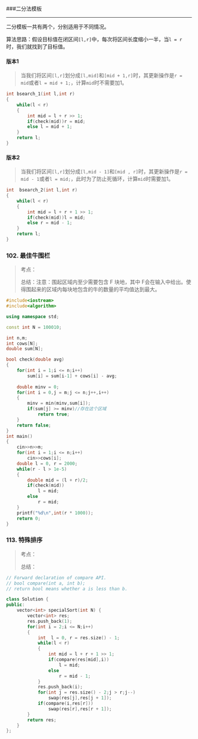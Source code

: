 ###二分法模板

---

二分模板一共有两个，分别适用于不同情况。

算法思路：假设目标值在闭区间`[l,r]`中，每次将区间长度缩小一半，当`l = r`时，我们就找到了目标值。

#### 版本1

> 当我们将区间`[l,r]`划分成`[l,mid]`和`[mid + 1,r]`时，其更新操作是`r = mid`或者`l = mid + 1;`，计算`mid`时不需要加1。

```c++
int bsearch_1(int l,int r)
{
    while(l < r)
    {
        int mid = l + r >> 1;
        if(check(mid))r = mid;
        else l = mid + 1;
    }
    return l;
}
```

#### 版本2

> 当我们将区间`[l,r]`划分成`[l,mid - 1]`和`[mid , r]`时，其更新操作是`r = mid - 1`或者`l = mid;`，此时为了防止死循环，计算`mid`时需要加1。

```c++
int  bsearch_2(int l,int r)
{
    while(l < r)
    {
        int mid = l + r + 1 >> 1;
        if(check(mid))l = mid;
        else r = mid - 1;
    }
    return l;
}
```

### 102. 最佳牛围栏

> 考点：
>
> 总结：注意：围起区域内至少需要包含 F 块地，其中 F会在输入中给出。使得围起来的区域内每块地包含的牛的数量的平均值达到最大。

```c++
#include<iostream>
#include<algorithm>

using namespace std;

const int N = 100010;

int n,m;
int cows[N];
double sum[N];

bool check(double avg)
{
    for(int i = 1;i <= n;i++)
        sum[i] = sum[i-1] + cows[i] - avg;
    
    double minv = 0;
    for(int i = 0,j = m;j <= n;j++,i++)
    {
        minv = min(minv,sum[i]);
        if(sum[j] >= minv)//存在这个区域
            return true;
    }
    return false;
}
int main()
{
    cin>>n>>m;
    for(int i = 1;i <= n;i++)
        cin>>cows[i];
    double l = 0, r = 2000;
    while(r - l > 1e-5)
    {
        double mid = (l + r)/2;
        if(check(mid))
            l = mid;
        else 
            r = mid;
    }
    printf("%d\n",int(r * 1000));
    return 0;
}
```

### 113. 特殊排序

> 考点：
>
> 总结：

```c++
// Forward declaration of compare API.
// bool compare(int a, int b);
// return bool means whether a is less than b.

class Solution {
public:
    vector<int> specialSort(int N) {
        vector<int> res;
        res.push_back(1);
        for(int i = 2;i <= N;i++)
        {
            int  l = 0, r = res.size() - 1;
            while(l < r)
            {
                int mid = l + r + 1 >> 1;
                if(compare(res[mid],i))
                    l = mid;
                else 
                    r = mid - 1;
            }
            res.push_back(i);
            for(int j = res.size() - 2;j > r;j--)
                swap(res[j],res[j + 1]);
            if(compare(i,res[r]))
                swap(res[r],res[r + 1]);
        }
        return res;
    }
};
```


